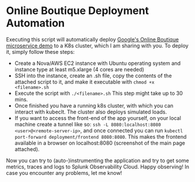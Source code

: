 # Online Boutique Deployment Automation

Executing this script will automatically deploy [Google's Online Boutique microservice demo](https://github.com/GoogleCloudPlatform/microservices-demo/tree/main) to a K8s cluster, which I am sharing with you.
To deploy it, simply follow these steps:
- Create a Nova/AWS EC2 instance with Ubuntu operating system and instance type at least m5.xlarge (4 cores are needed)
- SSH into the instance, create an .sh file, copy the contents of the attached script to it, and make it executable with `chmod +x <filename>.sh`
- Execute the script with `./<filename>.sh` This step might take up to 30 mins.
- Once finished you have a running k8s cluster, with which you can interact with kubeclt. The cluster also deploys simulated loads.
- If you want to access the front-end of the app yourself, on your local machine create a tunnel like so: `ssh -L 8080:localhost:8080 <user>@<remote-server-ip>`, and once connected you can run `kubectl port-forward deployment/frontend 8080:8080`. This makes the frontend available in a browser on localhost:8080 (screenshot of the main page attached).

Now you can try to (auto-)instrumenting the application and try to get some metrics, traces and logs to Splunk Observability Cloud.
Happy observing! In case you encounter any problems, let me know! 